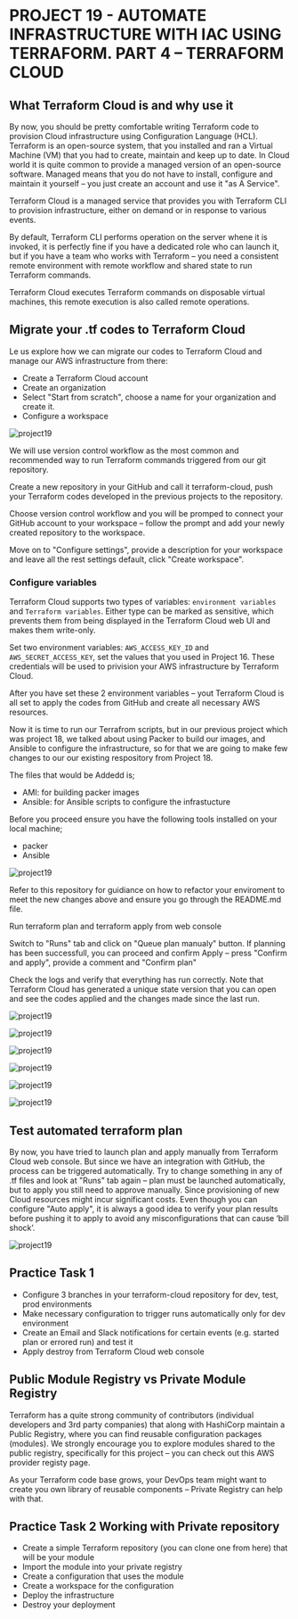 # PROJECT 19 - AUTOMATE INFRASTRUCTURE WITH IAC USING TERRAFORM. PART 4 – TERRAFORM CLOUD

## What Terraform Cloud is and why use it

By now, you should be pretty comfortable writing Terraform code to provision Cloud infrastructure using Configuration Language (HCL). Terraform is an open-source system, that you installed and ran a Virtual Machine (VM) that you had to create, maintain and keep up to date. In Cloud world it is quite common to provide a managed version of an open-source software. Managed means that you do not have to install, configure and maintain it yourself – you just create an account and use it "as A Service".

Terraform Cloud is a managed service that provides you with Terraform CLI to provision infrastructure, either on demand or in response to various events.

By default, Terraform CLI performs operation on the server whene it is invoked, it is perfectly fine if you have a dedicated role who can launch it, but if you have a team who works with Terraform – you need a consistent remote environment with remote workflow and shared state to run Terraform commands.

Terraform Cloud executes Terraform commands on disposable virtual machines, this remote execution is also called remote operations.

## Migrate your .tf codes to Terraform Cloud

Le us explore how we can migrate our codes to Terraform Cloud and manage our AWS infrastructure from there:

- Create a Terraform Cloud account
- Create an organization
- Select "Start from scratch", choose a name for your organization and create it.
- Configure a workspace

![project19](./images/1.png)

We will use version control workflow as the most common and recommended way to run Terraform commands triggered from our git repository.

Create a new repository in your GitHub and call it terraform-cloud, push your Terraform codes developed in the previous projects to the repository.

Choose version control workflow and you will be promped to connect your GitHub account to your workspace – follow the prompt and add your newly created repository to the workspace.

Move on to "Configure settings", provide a description for your workspace and leave all the rest settings default, click "Create workspace".

### Configure variables

Terraform Cloud supports two types of variables: `environment variables` and `Terraform variables`. Either type can be marked as sensitive, which prevents them from being displayed in the Terraform Cloud web UI and makes them write-only.

Set two environment variables: `AWS_ACCESS_KEY_ID` and `AWS_SECRET_ACCESS_KEY`, set the values that you used in Project 16. These credentials will be used to privision your AWS infrastructure by Terraform Cloud.

After you have set these 2 environment variables – yout Terraform Cloud is all set to apply the codes from GitHub and create all necessary AWS resources.

Now it is time to run our Terrafrom scripts, but in our previous project which was project 18, we talked about using Packer to build our images, and Ansible to configure the infrastructure, so for that we are going to make few changes to our our existing respository from Project 18.

The files that would be Addedd is;

- AMI: for building packer images
- Ansible: for Ansible scripts to configure the infrastucture

Before you proceed ensure you have the following tools installed on your local machine;

- packer
- Ansible

![project19](./images/2.png)

Refer to this repository for guidiance on how to refactor your enviroment to meet the new changes above and ensure you go through the README.md file.

Run terraform plan and terraform apply from web console

Switch to "Runs" tab and click on "Queue plan manualy" button. If planning has been successfull, you can proceed and confirm Apply – press "Confirm and apply", provide a comment and "Confirm plan"

Check the logs and verify that everything has run correctly. Note that Terraform Cloud has generated a unique state version that you can open and see the codes applied and the changes made since the last run.

![project19](./images/3.png)

![project19](./images/4.png)

![project19](./images/5.png)

![project19](./images/6.png)

![project19](./images/7.png)

![project19](./images/8.png)

## Test automated terraform plan

By now, you have tried to launch plan and apply manually from Terraform Cloud web console. But since we have an integration with GitHub, the process can be triggered automatically. Try to change something in any of .tf files and look at "Runs" tab again – plan must be launched automatically, but to apply you still need to approve manually. Since provisioning of new Cloud resources might incur significant costs. Even though you can configure "Auto apply", it is always a good idea to verify your plan results before pushing it to apply to avoid any misconfigurations that can cause ‘bill shock’.

![project19](./images/9.png)

## Practice Task 1

- Configure 3 branches in your terraform-cloud repository for dev, test, prod environments
- Make necessary configuration to trigger runs automatically only for dev environment
- Create an Email and Slack notifications for certain events (e.g. started plan or errored run) and test it
- Apply destroy from Terraform Cloud web console

## Public Module Registry vs Private Module Registry

Terraform has a quite strong community of contributors (individual developers and 3rd party companies) that along with HashiCorp maintain a Public Registry, where you can find reusable configuration packages (modules). We strongly encourage you to explore modules shared to the public registry, specifically for this project – you can check out this AWS provider registy page.

As your Terraform code base grows, your DevOps team might want to create you own library of reusable components – Private Registry can help with that.

## Practice Task 2 Working with Private repository

- Create a simple Terraform repository (you can clone one from here) that will be your module
- Import the module into your private registry
- Create a configuration that uses the module
- Create a workspace for the configuration
- Deploy the infrastructure
- Destroy your deployment
